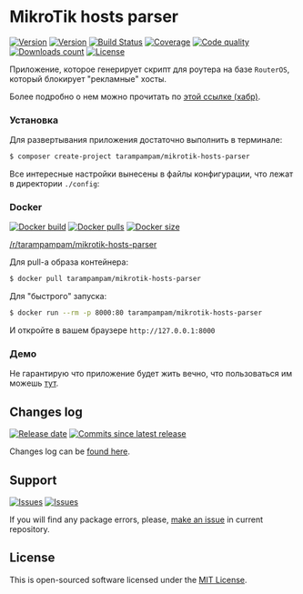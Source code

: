 # MikroTik hosts parser

[![Version][badge_packagist_version]][link_packagist]
[![Version][badge_php_version]][link_packagist]
[![Build Status][badge_build_status]][link_build_status]
[![Coverage][badge_coverage]][link_coverage]
[![Code quality][badge_code_quality]][link_coverage]
[![Downloads count][badge_downloads_count]][link_packagist]
[![License][badge_license]][link_license]

Приложение, которое генерирует скрипт для роутера на базе `RouterOS`, который блокирует "рекламные" хосты.

Более подробно о нем можно прочитать по [этой ссылке (хабр)][habr].

### Установка

Для развертывания приложения достаточно выполнить в терминале:

```bash
$ composer create-project tarampampam/mikrotik-hosts-parser
```

Все интересные настройки вынесены в файлы конфигурации, что лежат в директории `./config`:

### Docker

[![Docker build][badge_docker_build]][link_docker_build]
[![Docker pulls][badge_docker_pulls]][link_docker_pulls]
[![Docker size][badge_docker_size]][link_docker_pulls]

[/r/tarampampam/mikrotik-hosts-parser][docker_hub]

Для pull-а образа контейнера:

```bash
$ docker pull tarampampam/mikrotik-hosts-parser
```

Для "быстрого" запуска:

```bash
$ docker run --rm -p 8000:80 tarampampam/mikrotik-hosts-parser
```

И откройте в вашем браузере `http://127.0.0.1:8000`

### Демо

Не гарантирую что приложение будет жить вечно, что пользоваться им можешь [тут][demo].

## Changes log

[![Release date][badge_release_date]][link_releases]
[![Commits since latest release][badge_commits_since_release]][link_commits]

Changes log can be [found here][link_changes_log].

## Support

[![Issues][badge_issues]][link_issues]
[![Issues][badge_pulls]][link_pulls]

If you will find any package errors, please, [make an issue][link_create_issue] in current repository.

## License

This is open-sourced software licensed under the [MIT License][link_license].

[badge_packagist_version]:https://img.shields.io/packagist/v/tarampampam/mikrotik-hosts-parser.svg?style=flat-square&maxAge=180
[badge_php_version]:https://img.shields.io/packagist/php-v/tarampampam/mikrotik-hosts-parser.svg?style=flat-square&longCache=true
[badge_build_status]:https://img.shields.io/scrutinizer/build/g/tarampampam/mikrotik-hosts-parser.svg?style=flat-square&maxAge=180&logo=scrutinizer
[badge_code_quality]:https://img.shields.io/scrutinizer/g/tarampampam/mikrotik-hosts-parser.svg?style=flat-square&maxAge=180
[badge_coverage]:https://img.shields.io/scrutinizer/coverage/g/tarampampam/mikrotik-hosts-parser.svg?style=flat-square&maxAge=180
[badge_downloads_count]:https://img.shields.io/packagist/dt/tarampampam/mikrotik-hosts-parser.svg?style=flat-square&maxAge=180
[badge_license]:https://img.shields.io/packagist/l/tarampampam/mikrotik-hosts-parser.svg?style=flat-square&longCache=true
[badge_release_date]:https://img.shields.io/github/release-date/tarampampam/mikrotik-hosts-parser.svg?style=flat-square&maxAge=180
[badge_commits_since_release]:https://img.shields.io/github/commits-since/tarampampam/mikrotik-hosts-parser/latest.svg?style=flat-square&maxAge=180
[badge_issues]:https://img.shields.io/github/issues/tarampampam/mikrotik-hosts-parser.svg?style=flat-square&maxAge=180
[badge_pulls]:https://img.shields.io/github/issues-pr/tarampampam/mikrotik-hosts-parser.svg?style=flat-square&maxAge=180
[badge_docker_build]:https://img.shields.io/docker/build/tarampampam/mikrotik-hosts-parser.svg?style=flat-square&maxAge=180
[badge_docker_pulls]:https://img.shields.io/docker/pulls/tarampampam/mikrotik-hosts-parser.svg?style=flat-square&maxAge=180
[badge_docker_size]:https://images.microbadger.com/badges/image/tarampampam/mikrotik-hosts-parser:latest.svg?style=flat-square
[link_releases]:https://github.com/tarampampam/mikrotik-hosts-parser/releases
[link_packagist]:https://packagist.org/packages/tarampampam/mikrotik-hosts-parser
[link_build_status]:https://scrutinizer-ci.com/g/tarampampam/mikrotik-hosts-parser/build-status/master
[link_coverage]:https://scrutinizer-ci.com/g/tarampampam/mikrotik-hosts-parser/?branch=master
[link_changes_log]:https://github.com/tarampampam/mikrotik-hosts-parser/blob/master/CHANGELOG.md
[link_issues]:https://github.com/tarampampam/mikrotik-hosts-parser/issues
[link_create_issue]:https://github.com/tarampampam/mikrotik-hosts-parser/issues/new/choose
[link_commits]:https://github.com/tarampampam/mikrotik-hosts-parser/commits
[link_pulls]:https://github.com/tarampampam/mikrotik-hosts-parser/pulls
[link_license]:https://github.com/tarampampam/mikrotik-hosts-parser/blob/master/LICENSE
[link_docker_build]:https://hub.docker.com/r/tarampampam/mikrotik-hosts-parser/builds/
[link_docker_pulls]:https://hub.docker.com/r/tarampampam/mikrotik-hosts-parser/
[getcomposer]:https://getcomposer.org/download/
[demo]: https://stopad.hook.sh/
[habr]: https://habrahabr.ru/post/264001/
[docker_hub]:https://hub.docker.com/r/tarampampam/mikrotik-hosts-parser/

